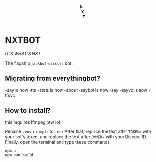 <div style="text-align: center">
<pre style="display: inline-block; font-weight: bold; text-align: center;">
N
 X
  T
</pre>
</div>

# NXTBOT

*IT'S WHAT'S NXT*

The flagship [`jackbot-discord`](https://npm.im/jackbot-discord) bot.

## Migrating from everythingbot?

-say is now -tts
-stats is now -about
-saybot is now -say
-sayvc is now -ttsvc

## How to install?

this requires ffmpeg btw lol

Rename `.env.example` to `.env`
After that, replace the text after `TOKEN=` with your bot's token, and replace the text after `OWNER=` with your Discord ID.
Finally, open the terminal and type these commands:

```bash
npm i
npm run build
```
